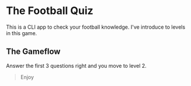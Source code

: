 #  The Football Quiz
This is a CLI app to check your football knowledge.
I've introduce to levels in this game.

##  The Gameflow
Answer the first 3 questions right and you move to level 2.

> Enjoy